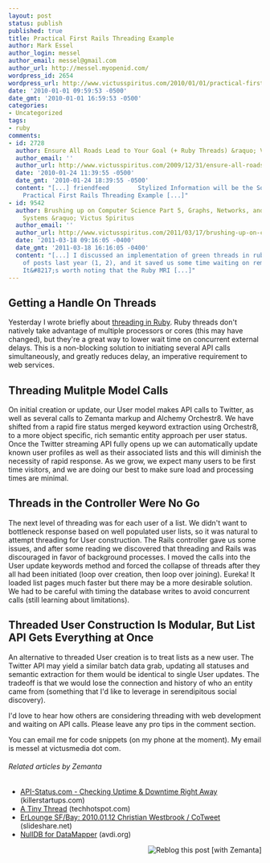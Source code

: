 ```yaml
---
layout: post
status: publish
published: true
title: Practical First Rails Threading Example
author: Mark Essel
author_login: messel
author_email: messel@gmail.com
author_url: http://messel.myopenid.com/
wordpress_id: 2654
wordpress_url: http://www.victusspiritus.com/2010/01/01/practical-first-rails-threading-example/
date: '2010-01-01 09:59:53 -0500'
date_gmt: '2010-01-01 16:59:53 -0500'
categories:
- Uncategorized
tags:
- ruby
comments:
- id: 2728
  author: Ensure All Roads Lead to Your Goal (+ Ruby Threads) &raquo; Victus Spiritus
  author_email: ''
  author_url: http://www.victusspiritus.com/2009/12/31/ensure-all-roads-lead-to-your-goal-ruby-threads/
  date: '2010-01-24 11:39:55 -0500'
  date_gmt: '2010-01-24 18:39:55 -0500'
  content: "[...] friendfeed        Stylized Information will be the Sole Survivor
    Practical First Rails Threading Example [...]"
- id: 9542
  author: Brushing up on Computer Science Part 5, Graphs, Networks, and Operating
    Systems &raquo; Victus Spiritus
  author_email: ''
  author_url: http://www.victusspiritus.com/2011/03/17/brushing-up-on-computer-science-part-5-graphs-networks-and-operating-systems/
  date: '2011-03-18 09:16:05 -0400'
  date_gmt: '2011-03-18 16:16:05 -0400'
  content: "[...] I discussed an implementation of green threads in ruby over a couple
    of posts last year (1, 2), and it saved us some time waiting on remote api calls.
    It&#8217;s worth noting that the Ruby MRI [...]"
---
```

<h2>Getting a Handle On Threads</h2>
<p>Yesterday I wrote briefly about <a href="http://www.victusspiritus.com/2009/12/31/ensure-all-roads-lead-to-your-goal-ruby-threads/">threading in Ruby</a>. Ruby threads don't natively take advantage of multiple processors or cores (this may have changed), but they're a great way to lower wait time on concurrent external delays. This is a non-blocking solution to initiating several API calls simultaneously, and greatly reduces delay, an imperative requirement to web services.</p>
<h2>Threading Mulitple Model Calls</h2>
<p>On initial creation or update, our User model makes API calls to Twitter, as well as several calls to Zemanta markup and Alchemy Orchestr8. We have shifted from a rapid fire status merged keyword extraction using Orchestr8, to a more object specific, rich semantic entity approach per user status. Once the Twitter streaming API fully opens up we can automatically update known user profiles as well as their associated lists and this will diminish the necessity of rapid response. As we grow, we expect many users to be first time visitors, and we are doing our best to make sure load and processing times are minimal.</p>
<h2>Threads in the Controller Were No Go</h2>
<p>The next level of threading was for each user of a list. We didn't want to bottleneck response based on well populated user lists, so it was natural to attempt threading for User construction. The Rails controller gave us some issues, and after some reading we discovered that threading and Rails was discouraged in favor of background processes. I moved the calls into the User update keywords method and forced the collapse of threads after they all had been initiated (loop over creation, then loop over joining). Eureka! It loaded list pages much faster but there may be a more desirable solution. We had to be careful with timing the database writes to avoid concurrent calls (still learning about limitations).</p>
<h2>Threaded User Construction Is Modular, But List API Gets Everything at Once</h2>
<p>An alternative to threaded User creation is to treat lists as a new user. The Twitter API may yield a similar batch data grab, updating all statuses and semantic extraction for them would be identical to single User updates. The tradeoff is that we would lose the connection and history of who an entity came from (something that I'd like to leverage in serendipitous social discovery).</p>
<p>I'd love to hear how others are considering threading with web development and waiting on API calls. Please leave any pro tips in the comment section.</p>
<p>You can email me for code snippets (on my phone at the moment). My email is messel at victusmedia dot com.</p>
<h6 class="zemanta-related-title" style="font-size: 1em;">Related articles by Zemanta</h6>
<ul class="zemanta-article-ul">
<li class="zemanta-article-ul-li"><a href="http://www.killerstartups.com/Web-App-Tools/api-status-com-checking-uptime-downtime-right-away">API-Status.com - Checking Uptime &amp; Downtime Right Away</a> (killerstartups.com)</li>
<li class="zemanta-article-ul-li"><a href="http://techhotspot.com/2009/09/16/a-tiny-thread/">A Tiny Thread</a> (techhotspot.com)</li>
<li class="zemanta-article-ul-li"><a href="http://www.slideshare.net/thepropsman/erlounge-sfbay-20100112-christian-westbrook-cotweet">ErLounge SF/Bay: 2010.01.12 Christian Westbrook / CoTweet</a> (slideshare.net)</li>
<li class="zemanta-article-ul-li"><a href="http://avdi.org/devblog/2009/10/27/nulldb-for-datamapper/">NullDB for DataMapper</a> (avdi.org)</li>
</ul>
<div class="zemanta-pixie" style="margin-top: 10px; height: 15px;"><a class="zemanta-pixie-a" title="Reblog this post [with Zemanta]" href="http://reblog.zemanta.com/zemified/c14ce057-da84-4d22-8bcd-9860c9bd9e1d/"><img class="zemanta-pixie-img" style="border: none; float: right;" src="http://img.zemanta.com/reblog_e.png?x-id=c14ce057-da84-4d22-8bcd-9860c9bd9e1d" alt="Reblog this post [with Zemanta]" /></a><span class="zem-script more-related pretty-attribution"><script src="http://static.zemanta.com/readside/loader.js" type="text/javascript"></script></span></div>
